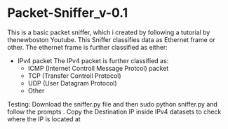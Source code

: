 # Packet-Sniffer_v-0.1


This is a basic packet sniffer, which i created by following a tutorial by thenewboston Youtube.
This Sniffer classifies data as Ethernet frame or other.
The ethernet frame is further classified as either:
  - IPv4 packet
  The IPv4 packet is further classified as:
    - ICMP (Internet Controll Message Protcol) packet
    - TCP (Transfer Controll Protocol)
    - UDP (User Datagram Protocol)
    - Other

Testing: Download the sniffer.py file and then sudo python sniffer.py and follow the prompts . Copy the Destination IP inside IPv4 datasets to check where the IP is located at 
